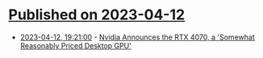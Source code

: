 # [Published on 2023-04-12](index.md)

* [2023-04-12, 19:21:00](https://hardware.slashdot.org/story/23/04/12/1753224/nvidia-announces-the-rtx-4070-a-somewhat-reasonably-priced-desktop-gpu?utm_source=rss1.0mainlinkanon&utm_medium=feed) - [Nvidia Announces the RTX 4070, a 'Somewhat Reasonably Priced Desktop GPU'](https://hardware.slashdot.org/story/23/04/12/1753224/nvidia-announces-the-rtx-4070-a-somewhat-reasonably-priced-desktop-gpu?utm_source=rss1.0mainlinkanon&utm_medium=feed)
